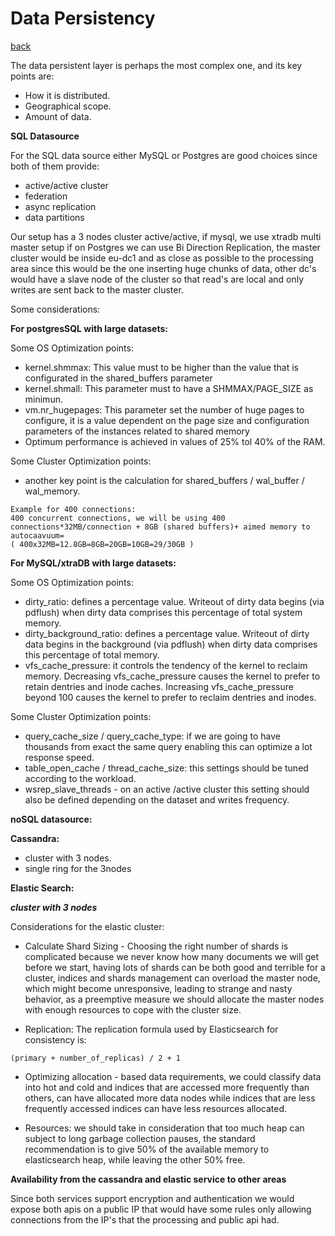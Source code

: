 # Data Persistency
[back](../README.md)

The data persistent layer is perhaps the most complex one, and its key points are: 
* How it is distributed.
* Geographical scope. 
* Amount of data.

**SQL Datasource**

For the SQL data source either MySQL or Postgres are good choices since both of them provide:

- active/active cluster 
- federation
- async replication
- data partitions

Our setup has a 3 nodes cluster active/active, if mysql, we use xtradb multi master setup if on Postgres we can use Bi Direction Replication, the master cluster would be inside eu-dc1 and as close as possible to the processing area since this would be the one inserting huge chunks of data, other dc's would have a slave node of the cluster so that read's are local and only writes are sent back to the master cluster.

Some considerations:

**For postgresSQL with large datasets:**

Some OS Optimization points:
- kernel.shmmax: This value must to be higher than the value that is configurated in the shared_buffers parameter
- kernel.shmall: This parameter must to have a SHMMAX/PAGE_SIZE as minimun.
- vm.nr_hugepages: This parameter set the number of huge pages to configure, it is a value dependent on the page size and configuration parameters of the instances related to shared memory
- Optimum performance is achieved in values of 25% tol 40% of the RAM.

Some Cluster Optimization points:
- another key point is the calculation for shared_buffers / wal_buffer / wal_memory.

```
Example for 400 connections:
400 concurrent connections, we will be using 400 connections*32MB/connection + 8GB (shared buffers)+ aimed memory to autocaavuum=
( 400x32MB=12.8GB=8GB=20GB=10GB=29/30GB )
```

**For MySQL/xtraDB with large datasets:**

Some OS Optimization points:
- dirty_ratio: defines a percentage value. Writeout of dirty data begins (via pdflush) when dirty data comprises this percentage of total system memory.
- dirty_background_ratio: defines a percentage value. Writeout of dirty data begins in the background (via pdflush) when dirty data comprises this percentage of total memory.
- vfs_cache_pressure: it controls the tendency of the kernel to reclaim memory. Decreasing vfs_cache_pressure causes the kernel to prefer to retain dentries and inode caches. Increasing vfs_cache_pressure beyond 100 causes the kernel to prefer to reclaim dentries and inodes.

Some Cluster Optimization points:
- query_cache_size / query_cache_type: if we are going to have thousands from exact the same query enabling this can optimize a lot response speed.
- table_open_cache / thread_cache_size: this settings should be tuned according to the workload.
- wsrep_slave_threads - on an active /active cluster this setting should also be defined depending on the dataset and writes frequency.


**noSQL datasource:**

**Cassandra:** 

- cluster with 3 nodes.
- single ring for the 3nodes




**Elastic Search:** 

***cluster with 3 nodes***

Considerations for the elastic cluster:
* Calculate Shard Sizing - Choosing the right number of shards is complicated because we never know how many documents we will get before we start, having lots of shards can be both good and terrible for a cluster, indices and shards management can overload the master node, which might become unresponsive, leading to strange and nasty behavior, as a preemptive measure we should allocate the master nodes with enough resources to cope with the cluster size.

* Replication: The replication formula used by Elasticsearch for consistency is: 
```
(primary + number_of_replicas) / 2 + 1
```

* Optimizing allocation - based data requirements, we could classify data into hot and cold and indices that are accessed more frequently than others, can have allocated more data nodes while indices that are less frequently accessed indices can have less resources allocated.

* Resources: we should take in consideration that too much heap can subject to long garbage collection pauses, the standard recommendation is to give 50% of the available memory to elasticsearch heap, while leaving the other 50% free.

 

**Availability from the cassandra and elastic service to other areas**

Since both services support encryption and authentication we would expose both apis on a public IP that would have some rules only allowing connections from the IP's that the processing and public api had.


